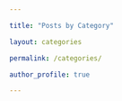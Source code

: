```yaml
---

title: "Posts by Category"

layout: categories

permalink: /categories/

author_profile: true

---
```

